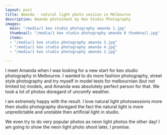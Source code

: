 ```yaml
---
layout: post
title: Amanda - natural light photo session in Melbourne
description: Amanda photoshoot by Keo Studio Photography
images:
  main: "/media/1 keo studio photography amanda 1.jpg"
  thumbnail: "/media/1 keo studio photography amanda 0 thumbnail.jpg"
  items:
  - "/media/1 keo studio photography amanda 3.jpg"
  - "/media/1 keo studio photography amanda 4.jpg"
  - "/media/1 keo studio photography amanda 2.jpg"

---
```

I meet Amanda when I was looking for a new start for keo studio photography in Melbourne. I wanted to do more fashion photography, street style photography and try myself in model tests for melbournian (but not limited to) models, and Amanda was absolutely perfect person for that. We took a lot of photos disregard of uncomfy weather.

I am extremely happy with the result. I love natural light photosessions more then studio photography disregard the fact the natural light is more unpredictable and unstable then artificial light in studio.

We even try to do very popular photos as neon light photos the other day! I am going to show the neon light photo shoot later, I promise. 
